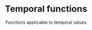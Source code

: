 ---
title: Temporal functions
subtitle: Functions applicable to temporal values
tags: [functions, temporal]
---